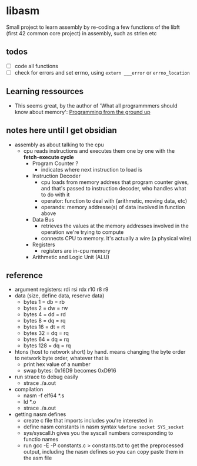 # libasm
Small project to learn assembly by re-coding a few functions of the libft (first 42 common core project) in assembly, such as strlen etc

## todos
- [ ] code all functions
- [ ] check for errors and set errno, using `extern ___error` or `errno_location`

## Learning ressources
- This seems great, by the author of 'What all programmmers should know about memory': [Programming from the ground up](https://people.freebsd.org/~lstewart/articles/programming_from_the_ground_up.pdf)

## notes here until I get obsidian
- assembly as about talking to the cpu
    - cpu reads instructions and executes them one by one with the **fetch-execute cycle**
        - Program Counter ?
            - indicates where next instruction to load is
        - Instruction Decoder
            - cpu loads from memory address that program counter gives, and that's passed to instruction decoder, who handles what to do with it
            - operator: function to deal with (arithmetic, moving data, etc)
            - operands: memory addresse(s) of data involved in function above
        - Data Bus
            - retrieves the values at the memory addresses involved in the operation we're trying to compute
            - connects CPU to memory. It's actually a wire (a physical wire)
        - Registers
            - registers are in-cpu memory
        - Arithmetic and Logic Unit (ALU)
## reference
-  argument registers: rdi   rsi   rdx   r10   r8    r9 
- data (size, define data, reserve data)
    - bytes 1 = db = rb
    - bytes 2 = dw = rw
    - bytes 4 = dd = rd
    - bytes 8 = dq = rq
    - bytes 16 = dt = rt
    - bytes 32 = dq = rq
    - bytes 64 = dq = rq
    - bytes 128 = dq = rq
- htons (host to network short) by hand. means changing the byte order  to network byte order, whatever that is
    - print hex value of a number
    - swap bytes: 0x16D9 becomes 0xD916
- run strace to debug easily
    - strace ./a.out
- compilation
    - nasm -f elf64 *.s
    - ld *.o
    - strace ./a.out
- getting nasm defines
    - create c file that imports includes you're interested in
    - define nasm constants in nasm syntax `%define socket SYS_socket`
    - sys/syscall.h gives you the syscall numbers corresponding to functio names
    - run gcc -E -P constants.c > constants.txt to get the preprocessed output, including the nasm defines so you can copy paste them in the asm file